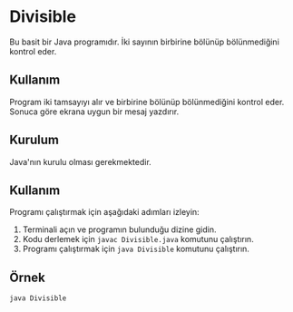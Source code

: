 # Divisible
Bu basit bir Java programıdır. İki sayının birbirine bölünüp bölünmediğini kontrol eder.

## Kullanım
Program iki tamsayıyı alır ve birbirine bölünüp bölünmediğini kontrol eder. Sonuca göre ekrana uygun bir mesaj yazdırır.

## Kurulum
Java'nın kurulu olması gerekmektedir.

## Kullanım
Programı çalıştırmak için aşağıdaki adımları izleyin:

1. Terminali açın ve programın bulunduğu dizine gidin.
2. Kodu derlemek için `javac Divisible.java` komutunu çalıştırın.
3. Programı çalıştırmak için `java Divisible` komutunu çalıştırın.

## Örnek
```
java Divisible
```
